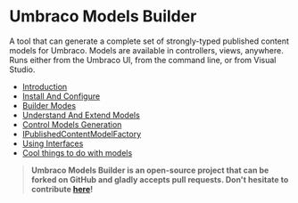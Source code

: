 # Umbraco Models Builder

A tool that can generate a complete set of strongly-typed published content models for Umbraco. Models are available in controllers, views, anywhere. Runs either from the Umbraco UI, from the command line, or from Visual Studio.

* [Introduction](Introduction.md)
* [Install And Configure](Install-And-Configure.md)
* [Builder Modes](Builder-Modes.md)
* [Understand And Extend Models](Understand-And-Extend.md)
* [Control Models Generation](Control-Generation.md)
* [IPublishedContentModelFactory](IPublishedContentModelFactory.md)
* [Using Interfaces](Using-Interfaces.md)
* [Cool things to do with models](CoolThingsWithModels.md)

> **Umbraco Models Builder is an open-source project that can be forked on GitHub and gladly accepts pull requests. Don't hesitate to contribute [here](https://github.com/zpqrtbnk/Zbu.ModelsBuilder)!**
